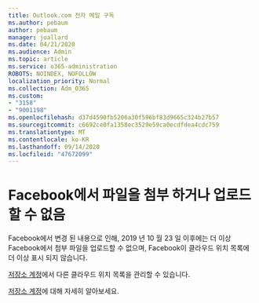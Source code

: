 ```yaml
---
title: Outlook.com 전자 메일 구독
ms.author: pebaum
author: pebaum
manager: joallard
ms.date: 04/21/2020
ms.audience: Admin
ms.topic: article
ms.service: o365-administration
ROBOTS: NOINDEX, NOFOLLOW
localization_priority: Normal
ms.collection: Adm_O365
ms.custom:
- "3158"
- "9001198"
ms.openlocfilehash: d37d4590fb5206a30f596bf83d9665c324b27b57
ms.sourcegitcommit: c6692ce0fa1358ec3529e59ca0ecdfdea4cdc759
ms.translationtype: MT
ms.contentlocale: ko-KR
ms.lasthandoff: 09/14/2020
ms.locfileid: "47672099"
---
```

# <a name="unable-to-attach-or-upload-files-from-facebook"></a>Facebook에서 파일을 첨부 하거나 업로드할 수 없음

Facebook에서 변경 된 내용으로 인해, 2019 년 10 월 23 일 이후에는 더 이상 Facebook에서 첨부 파일을 업로드할 수 없으며, Facebook이 클라우드 위치 목록에 더 이상 표시 되지 않습니다. 

[저장소 계정](https://go.microsoft.com/fwlink/?linkid=2111075)에서 다른 클라우드 위치 목록을 관리할 수 있습니다.

[저장소 계정](https://support.office.com/article/477cb7cc-5732-4c40-8f23-30472de8138a)에 대해 자세히 알아보세요.
  